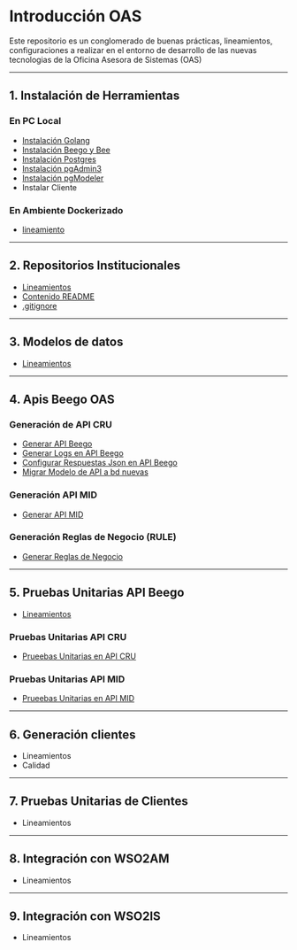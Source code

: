 # Introducción OAS

Este repositorio es un conglomerado de buenas prácticas, lineamientos, configuraciones a realizar en el entorno de desarrollo de las nuevas tecnologias de la Oficina Asesora de Sistemas (OAS)

***
## 1. Instalación de Herramientas

### En PC Local
- [Instalación Golang](/instalacion_de_herramientas/golang.md)
- [Instalación Beego y Bee](/instalacion_de_herramientas/beego.md)
- [Instalación Postgres](/instalacion_de_herramientas/postgres.md)
- [Instalación pgAdmin3](/instalacion_de_herramientas/pgadmin3.md)
- [Instalación pgModeler](/instalacion_de_herramientas/pgmodeler.md)
- Instalar Cliente

### En Ambiente Dockerizado
- [lineamiento](/instalacion_de_herramientas/dockerizacion.md)

***
## 2. Repositorios Institucionales

- [Lineamientos](/repositorios_institucionales/lineamientos.md)
- [Contenido README](/repositorios_institucionales/contenido_readme.md)
- [.gitignore](/repositorios_institucionales/gitignore.md)

***
## 3. Modelos de datos

- [Lineamientos](/modelo_de_datos/estandar.md)

***
## 4. Apis Beego OAS

### Generación de API CRU

- [Generar API Beego](/generacion_de_apis/generar_api.md)
- [Generar Logs en API Beego](/generacion_de_apis/logs_api.md)
- [Configurar Respuestas Json en API Beego](/generacion_de_apis/json_api.md)
- [Migrar Modelo de API a bd nuevas](/generacion_de_apis/migrar.md)

### Generación API MID

- [Generar API MID](/generacion_de_apis/api_mid.md)

### Generación Reglas de Negocio (RULE)

- [Generar Reglas de Negocio]()

***
## 5. Pruebas Unitarias API Beego

- [Lineamientos](/pruebas_unitarias_api_beego/unit_test_beego.md)

### Pruebas Unitarias API CRU

- [Prueebas Unitarias en API CRU]()

### Pruebas Unitarias API MID

- [Prueebas Unitarias en API MID]()

***
## 6. Generación clientes

- Lineamientos
- Calidad

***
## 7. Pruebas Unitarias de Clientes

- Lineamientos

***
## 8. Integración con WSO2AM
- Lineamientos

***
## 9. Integración con WSO2IS

- Lineamientos
